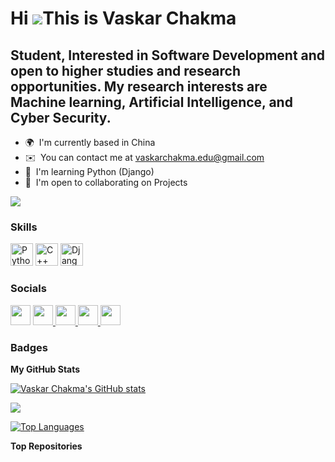 Hi ![](https://user-images.githubusercontent.com/18350557/176309783-0785949b-9127-417c-8b55-ab5a4333674e.gif)This is Vaskar Chakma
===========================================================================================================================================

Student, Interested in Software Development and open to higher studies and research opportunities. My research interests are
Machine learning, Artificial Intelligence, and Cyber Security.
-----------------


* 🌍  I'm currently based in China
* ✉️  You can contact me at [vaskarchakma.edu@gmail.com](mailto:vaskarchakma.edu@gmail.com)
* 🧠  I'm learning Python (Django)
* 🤝  I'm open to collaborating on Projects

<a href="https://github.com/VaskarChakma" target="_blank" rel="noreferrer"><img
src="https://img.shields.io/github/followers/VaskarChakma?logo=github&style=for-the-badge&color=0891b2&labelColor=1c1917" /></a>

### Skills


<p align="left">
<a href="https://www.python.org/" target="_blank" rel="noreferrer"><img src="https://raw.githubusercontent.com/danielcranney/readme-generator/main/public/icons/skills/python-colored.svg" width="36" height="36" alt="Python" /></a>
<a href="https://docs.microsoft.com/en-us/cpp/?view=msvc-170" target="_blank" rel="noreferrer"><img src="https://raw.githubusercontent.com/danielcranney/readme-generator/main/public/icons/skills/cplusplus-colored.svg" width="36" height="36" alt="C++" /></a>
<a href="https://www.djangoproject.com/" target="_blank" rel="noreferrer"><img src="https://raw.githubusercontent.com/danielcranney/readme-generator/main/public/icons/skills/django-colored.svg" width="36" height="36" alt="Django" /></a>
</p>


### Socials

<p align="left"> <a href="https://www.github.com/VaskarChakma" target="_blank" rel="noreferrer"><img src="https://raw.githubusercontent.com/danielcranney/readme-generator/main/public/icons/socials/github.svg" width="32" height="32" /></a> <a href="https://www.linkedin.com/in/vaskar-chakma/" target="_blank" rel="noreferrer"><img src="https://raw.githubusercontent.com/danielcranney/readme-generator/main/public/icons/socials/linkedin.svg" width="32" height="32" /> </a> <a href= "https://www.facebook.com/page.vaskar" target="_blank" rel="noreferrer"> <img src="https://upload.wikimedia.org/wikipedia/commons/thumb/5/51/Facebook_f_logo_%282019%29.svg/2048px-Facebook_f_logo_%282019%29.svg.png" width="32" height="32"> </a> <a href= "https://www.instagram.com/vaskar_changma/" target="_blank" rel="noreferrer"> <img src="https://upload.wikimedia.org/wikipedia/commons/thumb/9/95/Instagram_logo_2022.svg/1024px-Instagram_logo_2022.svg.png" width="32" height="32"> </a> <a href= "https://vaskarchakma.github.io/" target="_blank" rel="noreferrer"> <img src="https://cdn-icons-png.flaticon.com/512/6471/6471995.png" width="32" height="32"> </a> </p>

### Badges

<b>My GitHub Stats</b>

<a href="http://www.github.com/VaskarChakma"><img src="https://github-readme-stats.vercel.app/api?username=VaskarChakma&show_icons=true&hide=&count_private=true&title_color=0891b2&text_color=ffffff&icon_color=0891b2&bg_color=1c1917&hide_border=true&show_icons=true" alt="Vaskar Chakma's GitHub stats" /></a>

<a href="http://www.github.com/VaskarChakma"><img src="https://github-readme-streak-stats.herokuapp.com/?user=VaskarChakma&stroke=ffffff&background=1c1917&ring=0891b2&fire=0891b2&currStreakNum=ffffff&currStreakLabel=0891b2&sideNums=ffffff&sideLabels=ffffff&dates=ffffff&hide_border=true" /></a>



<a href="https://github.com/VaskarChakma" align="left"><img src="https://github-readme-stats.vercel.app/api/top-langs/?username=VaskarChakma&langs_count=10&title_color=0891b2&text_color=ffffff&icon_color=0891b2&bg_color=1c1917&hide_border=true&locale=en&custom_title=Top%20%Languages" alt="Top Languages" /></a>

<b>Top Repositories</b>

<div width="100%" align="center"></div><br /><br /><br /><br /><br /><br /><br />
